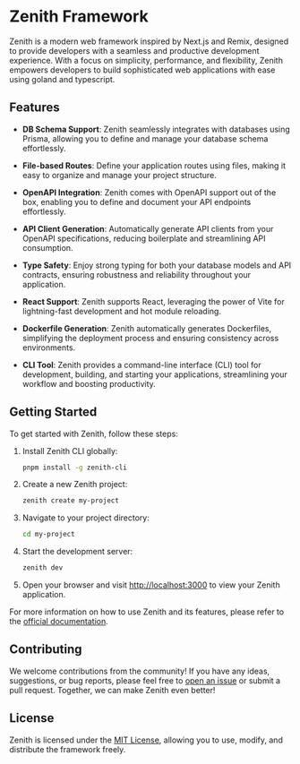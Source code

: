 # Zenith Framework

Zenith is a modern web framework inspired by Next.js and Remix, designed to provide developers with a seamless and productive development experience. With a focus on simplicity, performance, and flexibility, Zenith empowers developers to build sophisticated web applications with ease using goland and typescript.

## Features

- **DB Schema Support**: Zenith seamlessly integrates with databases using Prisma, allowing you to define and manage your database schema effortlessly.

- **File-based Routes**: Define your application routes using files, making it easy to organize and manage your project structure.

- **OpenAPI Integration**: Zenith comes with OpenAPI support out of the box, enabling you to define and document your API endpoints effortlessly.

- **API Client Generation**: Automatically generate API clients from your OpenAPI specifications, reducing boilerplate and streamlining API consumption.

- **Type Safety**: Enjoy strong typing for both your database models and API contracts, ensuring robustness and reliability throughout your application.

- **React Support**: Zenith supports React, leveraging the power of Vite for lightning-fast development and hot module reloading.

- **Dockerfile Generation**: Zenith automatically generates Dockerfiles, simplifying the deployment process and ensuring consistency across environments.

- **CLI Tool**: Zenith provides a command-line interface (CLI) tool for development, building, and starting your applications, streamlining your workflow and boosting productivity.

## Getting Started

To get started with Zenith, follow these steps:

1. Install Zenith CLI globally:

   ```bash
   pnpm install -g zenith-cli
   ```

2. Create a new Zenith project:

   ```bash
   zenith create my-project
   ```

3. Navigate to your project directory:

   ```bash
   cd my-project
   ```

4. Start the development server:

   ```bash
   zenith dev
   ```

5. Open your browser and visit [http://localhost:3000](http://localhost:3000) to view your Zenith application.

For more information on how to use Zenith and its features, please refer to the [official documentation](https://zenithframework.com/docs).

## Contributing

We welcome contributions from the community! If you have any ideas, suggestions, or bug reports, please feel free to [open an issue](https://github.com/zenithframework/zenith/issues) or submit a pull request. Together, we can make Zenith even better!

## License

Zenith is licensed under the [MIT License](LICENSE), allowing you to use, modify, and distribute the framework freely.
